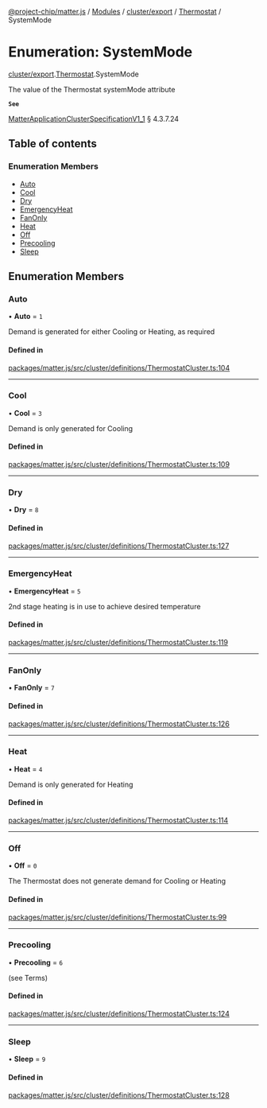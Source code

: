 [@project-chip/matter.js](../README.md) / [Modules](../modules.md) / [cluster/export](../modules/cluster_export.md) / [Thermostat](../modules/cluster_export.Thermostat.md) / SystemMode

# Enumeration: SystemMode

[cluster/export](../modules/cluster_export.md).[Thermostat](../modules/cluster_export.Thermostat.md).SystemMode

The value of the Thermostat systemMode attribute

**`See`**

[MatterApplicationClusterSpecificationV1_1](../interfaces/spec_export.MatterApplicationClusterSpecificationV1_1.md) § 4.3.7.24

## Table of contents

### Enumeration Members

- [Auto](cluster_export.Thermostat.SystemMode.md#auto)
- [Cool](cluster_export.Thermostat.SystemMode.md#cool)
- [Dry](cluster_export.Thermostat.SystemMode.md#dry)
- [EmergencyHeat](cluster_export.Thermostat.SystemMode.md#emergencyheat)
- [FanOnly](cluster_export.Thermostat.SystemMode.md#fanonly)
- [Heat](cluster_export.Thermostat.SystemMode.md#heat)
- [Off](cluster_export.Thermostat.SystemMode.md#off)
- [Precooling](cluster_export.Thermostat.SystemMode.md#precooling)
- [Sleep](cluster_export.Thermostat.SystemMode.md#sleep)

## Enumeration Members

### Auto

• **Auto** = ``1``

Demand is generated for either Cooling or Heating, as required

#### Defined in

[packages/matter.js/src/cluster/definitions/ThermostatCluster.ts:104](https://github.com/project-chip/matter.js/blob/dfd1dc35/packages/matter.js/src/cluster/definitions/ThermostatCluster.ts#L104)

___

### Cool

• **Cool** = ``3``

Demand is only generated for Cooling

#### Defined in

[packages/matter.js/src/cluster/definitions/ThermostatCluster.ts:109](https://github.com/project-chip/matter.js/blob/dfd1dc35/packages/matter.js/src/cluster/definitions/ThermostatCluster.ts#L109)

___

### Dry

• **Dry** = ``8``

#### Defined in

[packages/matter.js/src/cluster/definitions/ThermostatCluster.ts:127](https://github.com/project-chip/matter.js/blob/dfd1dc35/packages/matter.js/src/cluster/definitions/ThermostatCluster.ts#L127)

___

### EmergencyHeat

• **EmergencyHeat** = ``5``

2nd stage heating is in use to achieve desired temperature

#### Defined in

[packages/matter.js/src/cluster/definitions/ThermostatCluster.ts:119](https://github.com/project-chip/matter.js/blob/dfd1dc35/packages/matter.js/src/cluster/definitions/ThermostatCluster.ts#L119)

___

### FanOnly

• **FanOnly** = ``7``

#### Defined in

[packages/matter.js/src/cluster/definitions/ThermostatCluster.ts:126](https://github.com/project-chip/matter.js/blob/dfd1dc35/packages/matter.js/src/cluster/definitions/ThermostatCluster.ts#L126)

___

### Heat

• **Heat** = ``4``

Demand is only generated for Heating

#### Defined in

[packages/matter.js/src/cluster/definitions/ThermostatCluster.ts:114](https://github.com/project-chip/matter.js/blob/dfd1dc35/packages/matter.js/src/cluster/definitions/ThermostatCluster.ts#L114)

___

### Off

• **Off** = ``0``

The Thermostat does not generate demand for Cooling or Heating

#### Defined in

[packages/matter.js/src/cluster/definitions/ThermostatCluster.ts:99](https://github.com/project-chip/matter.js/blob/dfd1dc35/packages/matter.js/src/cluster/definitions/ThermostatCluster.ts#L99)

___

### Precooling

• **Precooling** = ``6``

(see Terms)

#### Defined in

[packages/matter.js/src/cluster/definitions/ThermostatCluster.ts:124](https://github.com/project-chip/matter.js/blob/dfd1dc35/packages/matter.js/src/cluster/definitions/ThermostatCluster.ts#L124)

___

### Sleep

• **Sleep** = ``9``

#### Defined in

[packages/matter.js/src/cluster/definitions/ThermostatCluster.ts:128](https://github.com/project-chip/matter.js/blob/dfd1dc35/packages/matter.js/src/cluster/definitions/ThermostatCluster.ts#L128)
